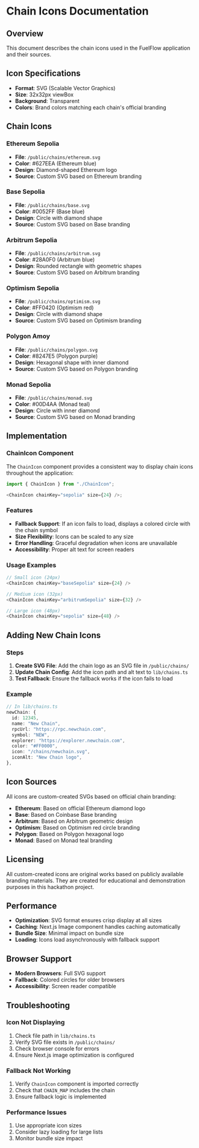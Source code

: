 # Chain Icons Documentation

## Overview

This document describes the chain icons used in the FuelFlow application and their sources.

## Icon Specifications

- **Format**: SVG (Scalable Vector Graphics)
- **Size**: 32x32px viewBox
- **Background**: Transparent
- **Colors**: Brand colors matching each chain's official branding

## Chain Icons

### Ethereum Sepolia

- **File**: `/public/chains/ethereum.svg`
- **Color**: #627EEA (Ethereum blue)
- **Design**: Diamond-shaped Ethereum logo
- **Source**: Custom SVG based on Ethereum branding

### Base Sepolia

- **File**: `/public/chains/base.svg`
- **Color**: #0052FF (Base blue)
- **Design**: Circle with diamond shape
- **Source**: Custom SVG based on Base branding

### Arbitrum Sepolia

- **File**: `/public/chains/arbitrum.svg`
- **Color**: #28A0F0 (Arbitrum blue)
- **Design**: Rounded rectangle with geometric shapes
- **Source**: Custom SVG based on Arbitrum branding

### Optimism Sepolia

- **File**: `/public/chains/optimism.svg`
- **Color**: #FF0420 (Optimism red)
- **Design**: Circle with diamond shape
- **Source**: Custom SVG based on Optimism branding

### Polygon Amoy

- **File**: `/public/chains/polygon.svg`
- **Color**: #8247E5 (Polygon purple)
- **Design**: Hexagonal shape with inner diamond
- **Source**: Custom SVG based on Polygon branding

### Monad Sepolia

- **File**: `/public/chains/monad.svg`
- **Color**: #00D4AA (Monad teal)
- **Design**: Circle with inner diamond
- **Source**: Custom SVG based on Monad branding

## Implementation

### ChainIcon Component

The `ChainIcon` component provides a consistent way to display chain icons throughout the application:

```typescript
import { ChainIcon } from "./ChainIcon";

<ChainIcon chainKey="sepolia" size={24} />;
```

### Features

- **Fallback Support**: If an icon fails to load, displays a colored circle with the chain symbol
- **Size Flexibility**: Icons can be scaled to any size
- **Error Handling**: Graceful degradation when icons are unavailable
- **Accessibility**: Proper alt text for screen readers

### Usage Examples

```typescript
// Small icon (24px)
<ChainIcon chainKey="baseSepolia" size={24} />

// Medium icon (32px)
<ChainIcon chainKey="arbitrumSepolia" size={32} />

// Large icon (48px)
<ChainIcon chainKey="sepolia" size={48} />
```

## Adding New Chain Icons

### Steps

1. **Create SVG File**: Add the chain logo as an SVG file in `/public/chains/`
2. **Update Chain Config**: Add the icon path and alt text to `lib/chains.ts`
3. **Test Fallback**: Ensure the fallback works if the icon fails to load

### Example

```typescript
// In lib/chains.ts
newChain: {
  id: 12345,
  name: "New Chain",
  rpcUrl: "https://rpc.newchain.com",
  symbol: "NEW",
  explorer: "https://explorer.newchain.com",
  color: "#FF0000",
  icon: "/chains/newchain.svg",
  iconAlt: "New Chain logo",
},
```

## Icon Sources

All icons are custom-created SVGs based on official chain branding:

- **Ethereum**: Based on official Ethereum diamond logo
- **Base**: Based on Coinbase Base branding
- **Arbitrum**: Based on Arbitrum geometric design
- **Optimism**: Based on Optimism red circle branding
- **Polygon**: Based on Polygon hexagonal logo
- **Monad**: Based on Monad teal branding

## Licensing

All custom-created icons are original works based on publicly available branding materials. They are created for educational and demonstration purposes in this hackathon project.

## Performance

- **Optimization**: SVG format ensures crisp display at all sizes
- **Caching**: Next.js Image component handles caching automatically
- **Bundle Size**: Minimal impact on bundle size
- **Loading**: Icons load asynchronously with fallback support

## Browser Support

- **Modern Browsers**: Full SVG support
- **Fallback**: Colored circles for older browsers
- **Accessibility**: Screen reader compatible

## Troubleshooting

### Icon Not Displaying

1. Check file path in `lib/chains.ts`
2. Verify SVG file exists in `/public/chains/`
3. Check browser console for errors
4. Ensure Next.js image optimization is configured

### Fallback Not Working

1. Verify `ChainIcon` component is imported correctly
2. Check that `CHAIN_MAP` includes the chain
3. Ensure fallback logic is implemented

### Performance Issues

1. Use appropriate icon sizes
2. Consider lazy loading for large lists
3. Monitor bundle size impact
